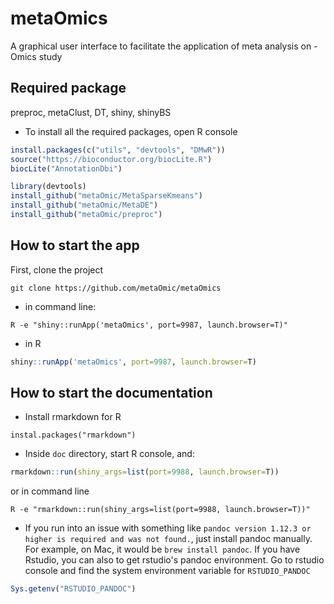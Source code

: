 # metaOmics
A graphical user interface to facilitate the application of meta analysis on -Omics study

## Required package
preproc, metaClust, DT, shiny, shinyBS
* To install all the required packages, open R console
```R
install.packages(c("utils", "devtools", "DMwR"))
source("https://bioconductor.org/biocLite.R")
biocLite("AnnotationDbi")

library(devtools)
install_github("metaOmic/MetaSparseKmeans")
install_github("metaOmic/MetaDE")
install_github("metaOmic/preproc")
```

## How to start the app
First, clone the project
```
git clone https://github.com/metaOmic/metaOmics
```

* in command line:
```
R -e "shiny::runApp('metaOmics', port=9987, launch.browser=T)"
```
* in R
```R
shiny::runApp('metaOmics', port=9987, launch.browser=T)
```

## How to start the documentation

* Install rmarkdown for R
```
instal.packages("rmarkdown")
```
* Inside `doc` directory, start R console, and:
```R
rmarkdown::run(shiny_args=list(port=9988, launch.browser=T))
```
or in command line
```
R -e "rmarkdown::run(shiny_args=list(port=9988, launch.browser=T))"
```
* If you run into an issue with something like `pandoc version 1.12.3 or higher is required and was not found.`, just install pandoc manually. For example, on Mac, it would be `brew install pandoc`. If you have Rstudio, you can also to get rstudio's pandoc environment. Go to rstudio console and find the system environment variable for `RSTUDIO_PANDOC`
```R
Sys.getenv("RSTUDIO_PANDOC")
```
